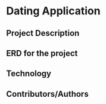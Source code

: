 # Dating Application

## Project Description

## ERD for the project

## Technology

## Contributors/Authors
